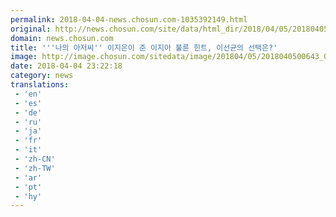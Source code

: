 ```yaml
---
permalink: 2018-04-04-news.chosun.com-1035392149.html
original: http://news.chosun.com/site/data/html_dir/2018/04/05/2018040500663.html
domain: news.chosun.com
title: '''나의 아저씨'' 이지은이 준 이지아 불륜 힌트, 이선균의 선택은?'
image: http://image.chosun.com/sitedata/image/201804/05/2018040500643_0.jpg
date: 2018-04-04 23:22:18
category: news
translations: 
 - 'en'
 - 'es'
 - 'de'
 - 'ru'
 - 'ja'
 - 'fr'
 - 'it'
 - 'zh-CN'
 - 'zh-TW'
 - 'ar'
 - 'pt'
 - 'hy'
---
```



